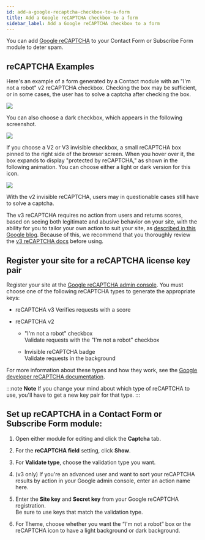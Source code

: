 ```yaml
---
id: add-a-google-recaptcha-checkbox-to-a-form
title: Add a Google reCAPTCHA checkbox to a form
sidebar_label: Add a Google reCAPTCHA checkbox to a form
---
```


You can add [Google reCAPTCHA](https://support.google.com/recaptcha/?hl=en) to
your Contact Form or Subscribe Form module to deter spam.

## reCAPTCHA Examples

Here's an example of a form generated by a Contact module with an "I'm not a
robot" v2 reCAPTCHA checkbox. Checking the box may be sufficient, or in some
cases, the user has to solve a captcha after checking the box.

![](/img/how-to-tips-recaptcha-1.png)

You can also choose a dark checkbox, which appears in the following
screenshot.

![](/img/how-to-tips-recaptcha-2.png)

If you choose a V2 or V3 invisible checkbox, a small reCAPTCHA box pinned to
the right side of the browser screen. When you hover over it, the box expands
to display "protected by reCAPTCHA," as shown in the following animation. You
can choose either a light or dark version for this icon.

![](/img/how-to-tips-recaptcha-3.gif)

With the v2 invisible reCAPTCHA, users may in questionable cases still have to
solve a captcha.

The v3 reCAPTCHA requires no action from users and returns scores, based on
seeing both legitimate and abusive behavior on your site, with the ability for
you to tailor your own action to suit your site, as [described in this Google blog](https://webmasters.googleblog.com/2018/10/introducing-recaptcha-v3-new-way-to.html). Because of this, we recommend that you thoroughly review the [v3
reCAPTCHA docs](https://developers.google.com/recaptcha/docs/v3) before using.

## Register your site for a reCAPTCHA license key pair

Register your site at the [Google reCAPTCHA admin console](https://www.google.com/recaptcha/admin). You must choose one of the
following reCAPTCHA types to generate the appropriate keys:

* reCAPTCHA v3 
Verifies requests with a score

* reCAPTCHA v2  

  * "I'm not a robot" checkbox  
  Validate requests with the "I'm not a robot" checkbox

  * Invisible reCAPTCHA badge  
  Validate requests in the background

For more information about these types and how they work, see the [Google
developer reCAPTCHA
documentation](https://developers.google.com/recaptcha/intro).

:::note **Note**
If you change your mind about which type of reCAPTCHA to use, you'll
have to get a new key pair for that type.
:::

##  Set up reCAPTCHA in a Contact Form or Subscribe Form module:

  1. Open either module for editing and click the **Captcha** tab.
  2. For the  **reCAPTCHA field**  setting, click **Show**.
  3. For  **Validate type**, choose the validation type you want.
  4. (v3 only) If you're an advanced user and want to sort your reCAPTCHA results by action in your Google admin console, enter an action name here.
  5. Enter the **Site key** and **Secret key** from your Google reCAPTCHA registration.  
Be sure to use keys that match the validation type.

  6. For Theme, choose whether you want the “I'm not a robot” box or the reCAPTCHA icon to have a light background or dark background.
